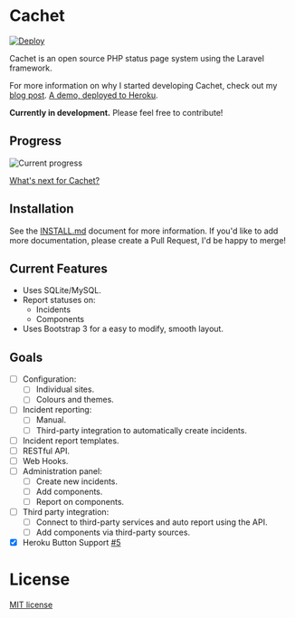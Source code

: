 # Cachet

[![Deploy](https://www.herokucdn.com/deploy/button.png)](https://heroku.com/deploy)

Cachet is an open source PHP status page system using the Laravel framework.

For more information on why I started developing Cachet, check out my [blog post](http://james-brooks.uk/cachet/?utm_source=github&utm_medium=readme&utm_campaign=github-cachet). [A demo, deployed to Heroku](https://cachet.herokuapp.com).

**Currently in development.** Please feel free to contribute!

## Progress

![Current progress](https://dl.dropboxusercontent.com/u/7323096/Cachet.png)

[What's next for Cachet?](http://james-brooks.uk/whats-next-for-cachet/)

## Installation

See the [INSTALL.md](/INSTALL.md) document for more information. If you'd like to add more documentation, please create a Pull Request, I'd be happy to merge!

## Current Features

- Uses SQLite/MySQL.
- Report statuses on:
    + Incidents
    + Components
- Uses Bootstrap 3 for a easy to modify, smooth layout.

## Goals

- [ ] Configuration:
    - [ ] Individual sites.
    - [ ] Colours and themes.
- [ ] Incident reporting:
    - [ ] Manual.
    - [ ] Third-party integration to automatically create incidents.
- [ ] Incident report templates.
- [ ] RESTful API.
- [ ] Web Hooks.
- [ ] Administration panel:
    - [ ] Create new incidents.
    - [ ] Add components.
    - [ ] Report on components.
- [ ] Third party integration:
    - [ ] Connect to third-party services and auto report using the API.
    - [ ] Add components via third-party sources.
- [x] Heroku Button Support [#5](https://github.com/jbrooksuk/Cachet/issues/5)

# License

[MIT license](http://jbrooksuk.mit-license.org)
